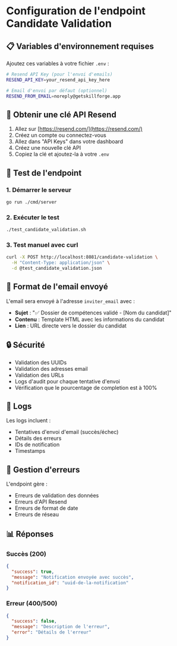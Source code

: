 # Configuration de l'endpoint Candidate Validation

## 📋 Variables d'environnement requises

Ajoutez ces variables à votre fichier `.env` :

```bash
# Resend API Key (pour l'envoi d'emails)
RESEND_API_KEY=your_resend_api_key_here

# Email d'envoi par défaut (optionnel)
RESEND_FROM_EMAIL=noreply@getskillforge.app
```

## 🔑 Obtenir une clé API Resend

1. Allez sur [https://resend.com/](https://resend.com/)
2. Créez un compte ou connectez-vous
3. Allez dans "API Keys" dans votre dashboard
4. Créez une nouvelle clé API
5. Copiez la clé et ajoutez-la à votre `.env`

## 🧪 Test de l'endpoint

### 1. Démarrer le serveur
```bash
go run ./cmd/server
```

### 2. Exécuter le test
```bash
./test_candidate_validation.sh
```

### 3. Test manuel avec curl
```bash
curl -X POST http://localhost:8081/candidate-validation \
  -H "Content-Type: application/json" \
  -d @test_candidate_validation.json
```

## 📧 Format de l'email envoyé

L'email sera envoyé à l'adresse `inviter_email` avec :
- **Sujet** : "✅ Dossier de compétences validé - [Nom du candidat]"
- **Contenu** : Template HTML avec les informations du candidat
- **Lien** : URL directe vers le dossier du candidat

## 🔒 Sécurité

- Validation des UUIDs
- Validation des adresses email
- Validation des URLs
- Logs d'audit pour chaque tentative d'envoi
- Vérification que le pourcentage de completion est à 100%

## 📝 Logs

Les logs incluent :
- Tentatives d'envoi d'email (succès/échec)
- Détails des erreurs
- IDs de notification
- Timestamps

## 🚨 Gestion d'erreurs

L'endpoint gère :
- Erreurs de validation des données
- Erreurs d'API Resend
- Erreurs de format de date
- Erreurs de réseau

## 📊 Réponses

### Succès (200)
```json
{
  "success": true,
  "message": "Notification envoyée avec succès",
  "notification_id": "uuid-de-la-notification"
}
```

### Erreur (400/500)
```json
{
  "success": false,
  "message": "Description de l'erreur",
  "error": "Détails de l'erreur"
}
```

